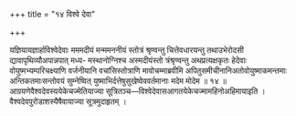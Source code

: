 +++
title = "१४ विश्वे देवा"

+++

यज्ञियायज्ञार्हाविश्वेदेवाः मममदीयं मन्ममननीयं स्तोत्रं श्रृण्वन्तु चित्तेवधारयन्तु तथाउभेरोदसी द्यावापृथिव्यौअपान्नपात् मध्य- मस्थानोग्निश्च अस्मदीयंस्तो त्रंश्रृण्वन्तु अथप्रत्यक्षकृतः हेदेवाः वोयुष्मभ्यम्परिचक्ष्याणि वर्जनीयानि वचांसिस्तोत्राणि मावोचम्माब्रवीमि अपितुसमीचीनानिअतोवोयुष्माकमन्तमाः अन्तिकतमाःसन्तोवयं सुम्नेष्वित् युष्माभिर्दत्तेषुसुखेष्वेववर्तमानाः मदेम मोदेम ॥ १४ ॥ आग्रयणेवैश्वदेवस्ययेकेचज्मेतियाज्या सूत्रितञ्च—विश्वेदेवासआगतयेकेचज्मामहिनोअहिमायाइति । वैश्वदेवपुरोडाशस्यैषैवायाज्या सूत्रमुदाहृतम् ।
